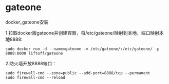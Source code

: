 # gateone
docker_gateone安装

1.拉取docker版gateone并创建容器，将/etc/gateone/映射到本地，端口映射本地8888:
```
sudo docker run -d --name=gateone -v /etc/gateone/:/etc/gateone/ -p 8888:8000 liftoff/gateone
```
2.防火墙开放8888端口：
```
sudo firewall-cmd --zone=public --add-port=8888/tcp --permanent
sudo firewall-cmd --reload
```
